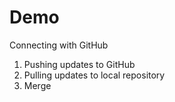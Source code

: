 # Demo

Connecting with GitHub

1. Pushing updates to GitHub
2. Pulling updates to local repository
3. Merge
